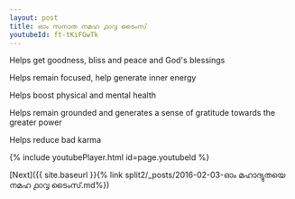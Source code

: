 ```yaml
---
layout: post
title: ഓം സനാത നമഹ ൧൦൮ ടൈംസ്
youtubeId: ft-tKiFGwTk
---
```

 
 
Helps get goodness, bliss and peace and God's blessings
 
Helps remain focused, help generate inner energy 
 
Helps boost physical and mental health 
 
Helps remain grounded and generates a sense of gratitude towards the greater power 
 
Helps reduce bad karma
 
 
 
 


{% include youtubePlayer.html id=page.youtubeId %}
 
[Next]({{ site.baseurl }}{% link  split2/_posts/2016-02-03-ഓം മഹാദ്യുതയെ നമഹ ൧൦൮ ടൈംസ്.md%})
 
